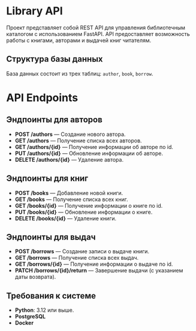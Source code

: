 # Library API

Проект представляет собой REST API для управления библиотечным каталогом с использованием FastAPI. API предоставляет возможность работы с книгами, авторами и выдачей книг читателям.

## Структура базы данных
База данных состоит из трех таблиц: `author`, `book`, `borrow`.

# API Endpoints

## Эндпоинты для авторов
- **POST /authors** — Создание нового автора.
- **GET /authors** — Получение списка всех авторов.
- **GET /authors/{id}** — Получение информации об авторе по id.
- **PUT /authors/{id}** — Обновление информации об авторе.
- **DELETE /authors/{id}** — Удаление автора.

## Эндпоинты для книг
- **POST /books** — Добавление новой книги.
- **GET /books** — Получение списка всех книг.
- **GET /books/{id}** — Получение информации о книге по id.
- **PUT /books/{id}** — Обновление информации о книге.
- **DELETE /books/{id}** — Удаление книги.

## Эндпоинты для выдач
- **POST /borrows** — Создание записи о выдаче книги.
- **GET /borrows** — Получение списка всех выдач.
- **GET /borrows/{id}** — Получение информации о выдаче по id.
- **PATCH /borrows/{id}/return** — Завершение выдачи (с указанием даты возврата).

## Требования к системе

- **Python**: 3.12 или выше.
- **PostgreSQL**
- **Docker**
